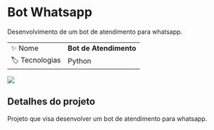 # Bot Whatsapp

Desenvolvimento de um bot de atendimento para whatsapp.

|                |     |
| -------------  | --- |
| :sparkles: Nome        | **Bot de Atendimento**|
| :label: Tecnologias | Python

<!-- Inserir imagem com a #vitrinedev ao final do link -->
![](https://th.bing.com/th/id/OIP.VEPBI32LO1smPLJIcny2nQHaEJ?rs=1&pid=ImgDetMain)

## Detalhes do projeto

Projeto que visa desenvolver um bot de atendimento para whatsapp.
